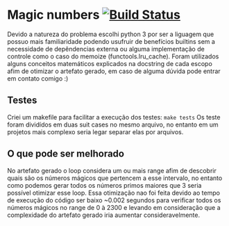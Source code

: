 # Magic numbers [![Build Status](https://travis-ci.com/diegosperes/b2challenge.svg?branch=master)](https://travis-ci.com/diegosperes/b2challenge)

Devido a natureza do problema escolhi python 3 por ser a liguagem que possuo mais familiaridade podendo usufruir de benefícios builtins sem a necessidade de depêndencias externa ou alguma implementação de controle como o caso do memoize (functools.lru_cache). Foram utilizados alguns conceitos matemáticos explicados na docstring de cada escopo afim de otimizar o artefato gerado, em caso de alguma dúvida pode entrar em contato comigo :)

## Testes

Criei um makefile para facilitar a execução dos testes: ```make tests```
Os teste foram dividídos em duas suit cases no mesmo arquivo, no entanto em um projetos mais complexo seria legar separar elas por arquivos.

## O que pode ser melhorado

No artefato gerado o loop considera um ou mais range afim de descobrir quais são os números mágicos que pertencem a esse intervalo, no entanto como podemos gerar todos os números primos maiores que 3 seria possível otimizar esse loop. Essa otimização nao foi feita devido ao tempo de execução do código ser baixo ~0.002 segundos para verificar todos os números mágicos no range de 0 à 2300 e levando em consideração que a complexidade do artefato gerado iria aumentar consideravelmente.
